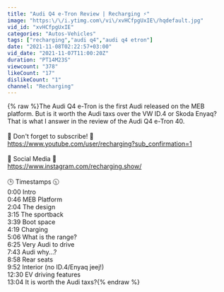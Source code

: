 ```yaml
---
title: "Audi Q4 e-Tron Review | Recharging ⚡️"
image: "https:\/\/i.ytimg.com\/vi\/xvHCfpgUxIE\/hqdefault.jpg"
vid_id: "xvHCfpgUxIE"
categories: "Autos-Vehicles"
tags: ["recharging","audi q4","audi q4 etron"]
date: "2021-11-08T02:22:57+03:00"
vid_date: "2021-11-07T11:00:20Z"
duration: "PT14M23S"
viewcount: "378"
likeCount: "17"
dislikeCount: "1"
channel: "Recharging"
---
```

{% raw %}The Audi Q4 e-Tron is the first Audi released on the MEB platform. But is it worth the Audi taxs over the VW ID.4 or Skoda Enyaq? That is what I answer in the review of the Audi Q4 e-Tron 40.<br /><br />🔔 Don't forget to subscribe! 🔔 <br /><a rel="nofollow" target="blank" href="https://www.youtube.com/user/recharging?sub_confirmation=1">https://www.youtube.com/user/recharging?sub_confirmation=1</a><br /><br />📣 Social Media 📣 <br /><a rel="nofollow" target="blank" href="https://www.instagram.com/recharging.show/">https://www.instagram.com/recharging.show/</a><br /><br />🕒 Timestamps 🕥<br />0:00 Intro<br />0:46 MEB Platform<br />2:04 The design<br />3:15 The sportback<br />3:39 Boot space<br />4:19 Charging<br />5:06 What is the range?<br />6:25 Very Audi to drive<br />7:43 Audi why...?<br />8:58 Rear seats<br />9:52 Interior (no ID.4/Enyaq jeej!)<br />12:30 EV driving features<br />13:04 It is worth the Audi taxs?{% endraw %}
